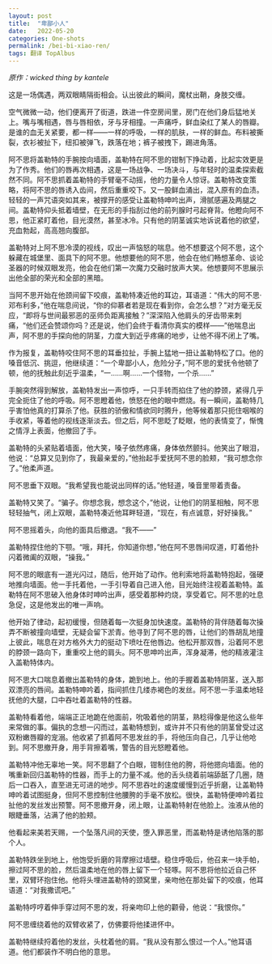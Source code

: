 ```yaml
---
layout: post
title:  "卑鄙小人"
date:   2022-05-20
categories: One-shots
permalink: /bei-bi-xiao-ren/
tags: 翻译 TopAlbus
---
```


*原作：wicked thing by kantele*

这是一场偶遇，两双眼睛隔街相会。认出彼此的瞬间，魔杖出鞘，身肢交缠。

空气微微一动，他们便离开了街道，跌进一件空房间里，房门在他们身后猛地关上。嘴与嘴相遇，唇与唇相依，牙与牙相撞。一声痛呼，鲜血染红了某人的唇瓣。是谁的血无关紧要，都一样——一样的呼吸，一样的肌肤，一样的鲜血。布料被撕裂，衣衫被扯下，纽扣被弹飞，跌落在地；裤子被拽下，踢进角落。

阿不思将盖勒特的手腕按向墙面，盖勒特在阿不思的钳制下挣动着，比起实效更是为了作秀。他们的唇再次相遇，这是一场战争、一场决斗，与年轻时的温柔探索截然不同。阿不思抓着盖勒特的手臂毫不动摇，他的力量令人惊讶。盖勒特改变策略，将阿不思的唇诱入齿间，然后重重咬下。又一股鲜血涌出，混入原有的血渍。轻轻的一声咒语突如其来，被撑开的感受让盖勒特呻吟出声，滑腻感遍及两腿之间。盖勒特仰头抵着墙壁，在无形的手指刮过他的前列腺时弓起脊背。他瞪向阿不思，他正紧盯着他，目光漠然，甚至冰冷。只有他的阴茎诚实地诉说着他的欲望，充血勃起，高高翘向腹部。

盖勒特对上阿不思冷漠的视线，叹出一声恼怒的喘息。他不想要这个阿不思，这个躲藏在城堡里、面具下的阿不思。他想要他的阿不思，他会在他们畅想革命、谈论圣器的时候双眼发亮，他会在他们第一次魔力交融时放声大笑。他想要阿不思展示出他全部的荣光和全部的黑暗。

当阿不思开始在他颈间留下咬痕，盖勒特凑近他的耳边，耳语道：“伟大的阿不思·邓布利多，”他在喘息间说，“你的仰慕者若是现在看到你，会怎么想？”对方毫无反应，“即将与世间最邪恶的巫师负距离接触？”深深陷入他肩头的牙齿带来刺痛，“他们还会赞颂你吗？还是说，他们会终于看清你真实的模样——”他喘息出声，阿不思的手探向他的阴茎，力度大到近乎疼痛的地步，让他不得不闭上了嘴。

作为报复，盖勒特咬住阿不思的耳垂拉扯，手腕上猛地一扭让盖勒特松了口。他的嗓音低沉、挑逗，他继续道：“一个卑鄙小人，危险分子，”阿不思的爱抚令他顿了顿，他的抚触此刻近乎温柔，“一……啊……一个怪物，一个杀……”

手腕突然得到解放，盖勒特发出一声惊呼，一只手转而掐住了他的脖颈，紧得几乎完全扼住了他的呼吸。阿不思瞪着他，愤怒在他的眼中燃烧。有一瞬间，盖勒特几乎害怕他真的打算杀了他。获胜的骄傲和情欲同时腾升，他等候着那只扼住咽喉的手收紧，等着他的视线逐渐淡去。但之后，阿不思眨了眨眼，他的表情变了，惭愧之情浮上表面，他撤回了手。

盖勒特的头紧贴着墙面，他大笑，嗓子依然疼痛，身体依然颤抖。他笑出了眼泪，他说：“总算又见到你了，我最亲爱的，”他抬起手爱抚阿不思的脸颊，“我可想念你了。”他柔声道。

阿不思垂下双眼。“我希望我也能说出同样的话。”他轻道，嗓音里带着责备。

盖勒特又笑了。“骗子。你想念我，想念这个，”他说，让他们的阴茎相触，阿不思轻轻抽气，闭上双眼，盖勒特凑近他耳畔轻道，“现在，有点诚意，好好操我。”

阿不思摇着头，向他的面具后撤退。“我不——”

盖勒特捏住他的下颚。“哦，拜托，你知道你想，”他在阿不思唇间叹道，盯着他扑闪着微阖的双眼，“操我。”

阿不思的眼底有一道光闪过，随后，他开始了动作。他利索地将盖勒特抱起，强硬地推向墙面。他一手托着他，一手引导着自己进入他，目光始终注视着盖勒特。盖勒特在阿不思破入他身体时呻吟出声，感受着那种灼烧，享受着它。阿不思的吐息急促，这是他发出的唯一声响。

他开始了律动，起初缓慢，但随着每一次挺身加快速度。盖勒特的背伴随着每次操弄不断被撞向墙壁，无疑会留下淤青。他寻到了阿不思的唇，让他们的唇胡乱地撞上彼此，喘息在对方格外大力的挺动下喷吐在他唇边。他松开那双唇，沿着阿不思的脖颈一路向下，重重咬上他的肩头。阿不思呻吟出声，浑身凝滞，他的精液灌注入盖勒特体内。

阿不思大口喘息着撤出盖勒特的身体，跪到地上。他的手握着盖勒特阴茎，送入那双漂亮的唇间。盖勒特呻吟着，指间抓住几缕赤褐色的发丝。阿不思一手温柔地轻抚他的大腿，口中吞吐着盖勒特的性器。

盖勒特看着他，端端正正地跪在他面前，吮吸着他的阴茎，熟稔得像是他这么些年来常做的事。偏执的念想一闪而过，盖勒特想到，或许并不只有他的阴茎曾受过这双粉嫩唇瓣的宠溺。他收紧了抓着阿不思发丝的手，将他压向自己，几乎让他呛到。阿不思撤开身，用手背擦着嘴，警告的目光怒瞪着他。

盖勒特冲他无辜地一笑。阿不思翻了个白眼，钳制住他的胯，将他摁向墙面。他的嘴重新回归盖勒特的性器，而手上的力量不减。他的舌头绕着前端舔舐了几圈，随后一口吞入，直至进无可进的地步。阿不思吞吐的速度缓慢到近乎折磨，让盖勒特呻吟着试图挺身，但阿不思控制住他腰胯的手毫不放松。很快，盖勒特便呻吟着拉扯他的发丝发出预警。阿不思撤开身，闭上眼，让盖勒特射在他脸上。浊液从他的眼睫垂落，沾满了他的脸颊。

他看起来美若天赐，一个坠落凡间的天使，堕入罪恶里，而盖勒特是诱他陷落的那个人。

盖勒特跌坐到地上，他饱受折磨的背摩擦过墙壁。稳住呼吸后，他召来一块手帕，擦过阿不思的脸，然后温柔地在他的唇上留下一个轻啄。阿不思将他拉近自己怀里，双臂环抱住他。他将头埋进盖勒特的颈窝里，亲吻他在那处留下的咬痕，他耳语道：“对我撒谎吧。”

盖勒特哼哼着伸手穿过阿不思的发，将亲吻印上他的颧骨，他说：“我恨你。”

阿不思缠绕着他的双臂收紧了，仿佛要将他揉进怀中。

盖勒特继续捋着他的发丝，头枕着他的肩。“我从没有那么恨过一个人。”他耳语道。他们都装作不明白他的意思。
